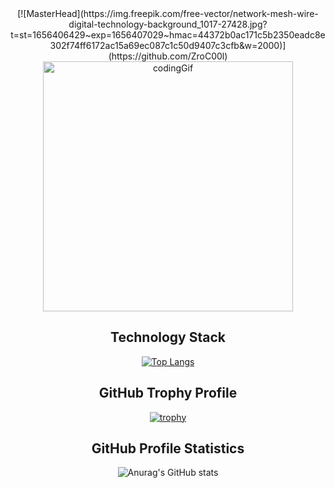 

<div align="center">
[![MasterHead](https://img.freepik.com/free-vector/network-mesh-wire-digital-technology-background_1017-27428.jpg?t=st=1656406429~exp=1656407029~hmac=44372b0ac171c5b2350eadc8e302f74ff6172ac15a69ec087c1c50d9407c3cfb&w=2000)](https://github.com/ZroC00l)
 <img src="https://miro.medium.com/max/1360/0*7Q3yvSIv_t0ioJ-Z.gif" alt="codingGif" align="center" width="400"/>
 </div>



<div align="center">
 <div align="center"><h2 text-align="center">Technology Stack</h2></div>

[![Top Langs](https://github-readme-stats.vercel.app/api/top-langs/?username=ZroC00l&layout=compact)](https://github.com/anuraghazra/github-readme-stats)

</div>



<div align="center">                   
 <div align="center"><h2 text-align="center">GitHub Trophy Profile</h2></div>

[![trophy](https://github-profile-trophy.vercel.app/?username=ZroC00l&theme=onedark)](https://github.com/ryo-ma/github-profile-trophy)
</div>



<div align="center">
 <div align="center"><h2 text-align="center">GitHub Profile Statistics</h2></div>
 
![Anurag's GitHub stats](https://github-readme-stats.vercel.app/api?username=ZroC00l&show_icons=true&theme=radical)
</div>
